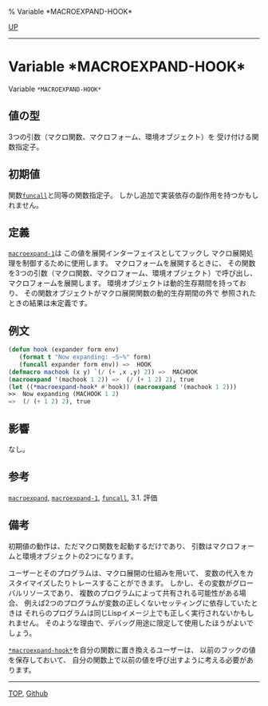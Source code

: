 % Variable \*MACROEXPAND-HOOK\*

[UP](3.8.html)  

---

# Variable **\*MACROEXPAND-HOOK\***


Variable `*MACROEXPAND-HOOK*`


## 値の型

3つの引数（マクロ関数、マクロフォーム、環境オブジェクト）を
受け付ける関数指定子。


## 初期値

関数[`funcall`](5.3.funcall.html)と同等の関数指定子。
しかし追加で実装依存の副作用を持つかもしれません。


## 定義

[`macroexpand-1`](3.8.macroexpand.html)は
この値を展開インターフェイスとしてフックし
マクロ展開処理を制御するために使用します。
マクロフォームを展開するときに、
その関数を3つの引数（マクロ関数、マクロフォーム、環境オブジェクト）で呼び出し、
マクロフォームを展開します。
環境オブジェクトは動的生存期間を持っており、
その関数オブジェクトがマクロ展開関数の動的生存期間の外で
参照されたときの結果は未定義です。


## 例文

```lisp
(defun hook (expander form env)
   (format t "Now expanding: ~S~%" form)
   (funcall expander form env)) =>  HOOK 
(defmacro machook (x y) `(/ (+ ,x ,y) 2)) =>  MACHOOK 
(macroexpand '(machook 1 2)) =>  (/ (+ 1 2) 2), true 
(let ((*macroexpand-hook* #'hook)) (macroexpand '(machook 1 2)))
>>  Now expanding (MACHOOK 1 2) 
=>  (/ (+ 1 2) 2), true
```


## 影響

なし。


## 参考

[`macroexpand`](3.8.macroexpand.html),
[`macroexpand-1`](3.8.macroexpand.html),
[`funcall`](5.3.funcall.html),
3.1. 評価


## 備考

初期値の動作は、ただマクロ関数を起動するだけであり、
引数はマクロフォームと環境オブジェクトの2つになります。

ユーザーとそのプログラムは、マクロ展開の仕組みを用いて、
変数の代入をカスタイマイズしたりトレースすることができます。
しかし、その変数がグローバルリソースであり、
複数のプログラムによって共有される可能性がある場合、
例えば2つのプログラムが変数の正しくないセッティングに依存していたときは
それらのプログラムは同じLispイメージ上でも正しく実行されないかもしれません。
そのような理由で、デバッグ用途に限定して使用したほうがよいでしょう。

[`*macroexpand-hook*`](3.8.macroexpand-hook.html)を自分の関数に置き換えるユーザーは、
以前のフックの値を保存しておいて、
自分の関数上で以前の値を呼び出すように考える必要があります。


---
[TOP](index.html),  [Github](https://github.com/nptcl/npt-japanese)

